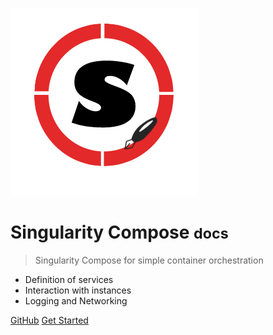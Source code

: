 ![logo](img/scompose.png)

# Singularity Compose <small>docs</small>

> Singularity Compose for simple container orchestration

- Definition of services
- Interaction with instances
- Logging and Networking


<style>
section.cover .cover-main > p:last-child a:last-child {
    background-color: #ffffff;
    color: black !important;
}

section.cover .cover-main>p:last-child a {
    border: 1px solid #ffffff !important;
    color: white !important;
}

.cover {
    background: linear-gradient(to left bottom, hsl(352, 88%, 48%) 0%,hsl(331, 100%, 19%) 100%) !important;;
    color: white;
}

.cover-main span {
    color: whitesmoke !important;
}
</style>

[GitHub](https://github.com/singularityhub/singularity-compose)
[Get Started](#singularity-compose)
